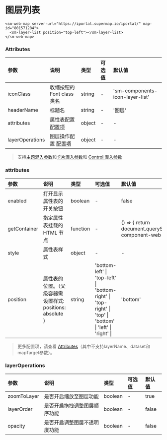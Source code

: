 # 图层列表

<sm-iframe src="https://iclient.supermap.io/examples/component/components_layerList_vue.html"></sm-iframe>

```vue
<sm-web-map server-url="https://iportal.supermap.io/iportal/" map-id="801571284">
  <sm-layer-list position="top-left"></sm-layer-list>
</sm-web-map>
```

### Attributes

| 参数              | 说明                                                      | 类型   | 可选值 | 默认值                          |
| :---------------- | :-------------------------------------------------------- | :----- | :----- | :------------------------------ |
| iconClass         | 收缩按钮的 Font class 类名                                 | string | -      | 'sm-components-icon-layer-list' |
| headerName        | 标题名                                                    | string | -      | '图层'                             |
| attributes        | 属性表配置  <a href="#attributes">配置项</a>       | object | -      |  -                             |
| layerOperations   | 图层操作配置  <a href="#layeroperations">配置项</a>       | object | -      |  -                             |

> 支持[主题混入参数](/zh/api/mixin/mixin.md#theme)和[卡片混入参数](/zh/api/mixin/mixin.md#collapsedcard)和 [Control 混入参数](/zh/api/mixin/mixin.md#control)

### attributes

| 参数             | 说明                                                                      | 类型              | 可选值                                                                                 | 默认值                                                               |
| :--------------- | :------------------------------------------------------------------------ | :---------------- | :--------------------------------------------------------------------------------- | :--------------------------------------------------------------- |
| enabled          | 打开显示属性表的开关按钮                                                   | boolean          | -                                                                                   | false                                                                |
| getContainer     | 指定属性表挂载的 HTML 节点                                                 | function         | -                                                                                   | () => { return document.querySelector('.sm-component-web-map') }                                         |
| style            | 属性表样式                                                                 | object           | -                                                                                   | -                                                                |
| position         | 属性表的位置。（父级容器需设置样式: positions: absolute ）                  | string                     | 'bottom-left' \| 'top-left' \| 'bottom-right' \| 'top-right' \| 'top' \| 'bottom' \| 'left' \| 'right' \|       | 'bottom'            |

> 更多配置项，请查看 [Attributes](/zh/api/common/attributes.md)（其中不支持layerName、dataset和mapTarget参数）。


### layerOperations

| 参数             | 说明                                                                      | 类型              | 可选值                                                                                 | 默认值                                                               |
| :--------------- | :------------------------------------------------------------------------ | :---------------- | :--------------------------------------------------------------------------------- | :--------------------------------------------------------------- |
| zoomToLayer          | 是否开启缩放至图层功能  | boolean          | -      | true       |
| layerOrder            | 是否开启拖拽调整图层顺序功能  | boolean          | -      | false       |
| opacity              | 是否开启调整图层不透明度功能  | boolean          | -      | false       |
